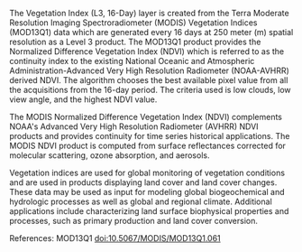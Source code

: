 The Vegetation Index (L3, 16-Day) layer is created from the Terra Moderate Resolution Imaging Spectroradiometer (MODIS) Vegetation Indices (MOD13Q1) data which are generated every 16 days at 250 meter (m) spatial resolution as a Level 3 product. The MOD13Q1 product provides the Normalized Difference Vegetation Index (NDVI) which is referred to as the continuity index to the existing National Oceanic and Atmospheric Administration-Advanced Very High Resolution Radiometer (NOAA-AVHRR) derived NDVI. The algorithm chooses the best available pixel value from all the acquisitions from the 16-day period. The criteria used is low clouds, low view angle, and the highest NDVI value.

The MODIS Normalized Difference Vegetation Index (NDVI) complements NOAA's Advanced Very High Resolution Radiometer (AVHRR) NDVI products and provides continuity for time series historical applications. The MODIS NDVI product is computed from surface reflectances corrected for molecular scattering, ozone absorption, and aerosols.

Vegetation indices are used for global monitoring of vegetation conditions and are used in products displaying land cover and land cover changes. These data may be used as input for modeling global biogeochemical and hydrologic processes as well as global and regional climate. Additional applications include characterizing land surface biophysical properties and processes, such as primary production and land cover conversion.

References: MOD13Q1 [doi:10.5067/MODIS/MOD13Q1.061](https://doi.org/10.5067/MODIS/MOD13Q1.061)
